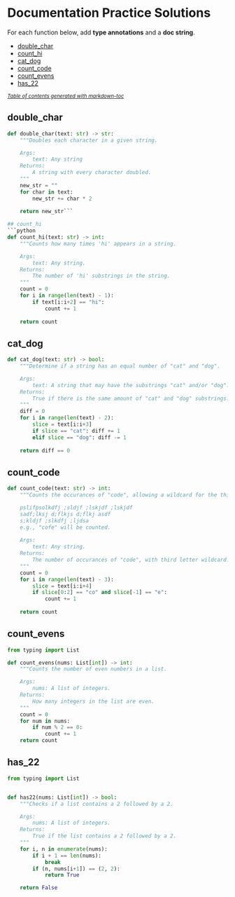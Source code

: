 # Documentation Practice Solutions

For each function below, add **type annotations** and a **doc string**.

- [double_char](#double-char)
- [count_hi](#count-hi)
- [cat_dog](#cat-dog)
- [count_code](#count-code)
- [count_evens](#count-evens)
- [has_22](#has-22)

<small><i><a href='http://ecotrust-canada.github.io/markdown-toc/'>Table of contents generated with markdown-toc</a></i></small>



## double_char
```python
def double_char(text: str) -> str:
    """Doubles each character in a given string.

    Args:
        text: Any string
    Returns:
        A string with every character doubled.
    """
    new_str = ""
    for char in text:
        new_str += char * 2
    
    return new_str```

## count_hi
```python
def count_hi(text: str) -> int:
    """Counts how many times 'hi' appears in a string.

    Args:
        text: Any string.
    Returns:
        The number of 'hi' substrings in the string.
    """
    count = 0
    for i in range(len(text) - 1):
        if text[i:i+2] == "hi":
            count += 1
    
    return count
```

## cat_dog
```python
def cat_dog(text: str) -> bool:
    """Determine if a string has an equal number of "cat" and "dog".

    Args:
        text: A string that may have the substrings "cat" and/or "dog".
    Returns:
        True if there is the same amount of "cat" and "dog" substrings.
    """
    diff = 0
    for i in range(len(text) - 2):
        slice = text[i:i+3]
        if slice == "cat": diff += 1
        elif slice == "dog": diff -= 1
    
    return diff == 0
```

## count_code
```python
def count_code(text: str) -> int:
    """Counts the occurances of "code", allowing a wildcard for the third letter.

    pslifpsolkdfj ;sldjf ;lskjdf ;lskjdf 
    sadf;lksj d;flkjs d;flkj asdf
    s;kldjf ;slkdfj ;ljdsa
    e.g., "cofe" will be counted.
    
    Args:
        text: Any string.
    Returns:
        The number of occurances of "code", with third letter wildcard.
    """
    count = 0
    for i in range(len(text) - 3):
        slice = text[i:i+4]
        if slice[0:2] == "co" and slice[-1] == "e":
            count += 1
    
    return count
```


## count_evens
```python
from typing import List

def count_evens(nums: List[int]) -> int:
    """Counts the number of even numbers in a list.

    Args:
        nums: A list of integers.
    Returns:
        How many integers in the list are even.
    """
    count = 0
    for num in nums:
        if num % 2 == 0:
            count += 1
    return count
```

## has_22
```python
from typing import List


def has22(nums: List[int]) -> bool:
    """Checks if a list contains a 2 followed by a 2.

    Args:
        nums: A list of integers.
    Returns:
        True if the list contains a 2 followed by a 2.
    """
    for i, n in enumerate(nums):
        if i + 1 == len(nums):
            break
        if (n, nums[i+1]) == (2, 2):
            return True

    return False
```
